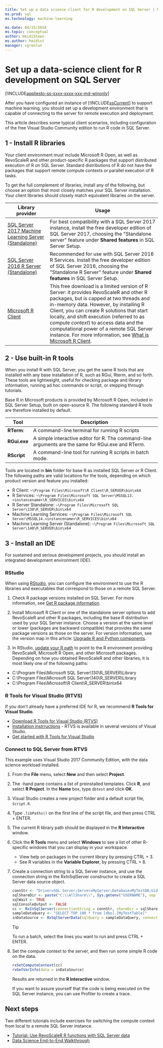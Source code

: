 ```yaml
---
title: Set up a data science client for R development on SQL Server | Microsoft Docs
ms.prod: sql
ms.technology: machine-learning

ms.date: 04/15/2018  
ms.topic: conceptual
author: HeidiSteen
ms.author: heidist
manager: cgronlun
---
```

# Set up a data-science client for R development on SQL Server
[!INCLUDE[appliesto-ss-xxxx-xxxx-xxx-md-winonly](../../includes/appliesto-ss-xxxx-xxxx-xxx-md-winonly.md)]

After you have configured an instance of [!INCLUDE[ssCurrent](../../includes/sscurrent-md.md)] to support machine learning, you should set up a development environment that is capable of connecting to the server for remote execution and deployment.

This article describes some typical client scenarios, including configuration of the free Visual Studio Community edition to run R code in SQL Server.

## 1 - Install R libraries

Your client environment must include Microsoft R Open, as well as RevoScaleR and other product-specific R packages that support distributed execution of R on SQL Server. Standard distributions of R do not have the packages that support remote compute contexts or parallel execution of R tasks.

To get the full complement of libraries, install any of the following, but choose an option that most closely matches your SQL Server installation. Your client libraries should closely match equivalent libraries on the server. 

| Library provider | Usage  |
|------------------|--------------------------------|
| [SQL Server 2017 Machine Learning Server (Standalone)](../install/sql-machine-learning-standalone-windows-install.md) | For best compatibility with a SQL Server 2017 instance, install the free developer edition of SQL Server 2017, choosing the "Standalone server" feature under **Shared features** in SQL Server Setup. |
| [SQL Server 2016 R Server (Standalone)](../install/sql-r-standalone-windows-install.md) | Recommended for use with SQL Server 2016 R Services. Install the free developer edition of SQL Server 2016, choosing the "Standalone R Server" feature under **Shared features** in SQL Server Setup. |
| [Microsoft R Client](http://aka.ms/rclient/download) |  This free download is a limited version of R Server: it provides RevoScaleR and other R packages, but is capped at two threads and in-memory data. However, by installing R Client, you can create R solutions that start locally, and shift execution (referred to as *compute context*) to access data and the computational power of a remote SQL Server instance. For more information, see [What is Microsoft R Client](https://docs.microsoft.com/machine-learning-server/r-client/what-is-microsoft-r-client). |

## 2 - Use built-in R tools

When you install R with SQL Server, you get the same R tools that are installed with any base installation of R, such as RGui, Rterm, and so forth. These tools are lightweight, useful for checking package and library information, running ad hoc commands or script, or stepping through tutorials.

Base R in Microsoft products is provided by Microsoft R Open, included in SQL Server Setup, built on open-source R. The following standard R tools are therefore installed by default. 

| Tool | Description | 
|------|-------------|
| **RTerm**: | A command-line terminal for running R scripts | 
| **RGui.exe** | A simple interactive editor for R. The command-line arguments are the same for RGui.exe and RTerm. |
|**RScript** | A command-line tool for running R scripts in batch mode. |

Tools are located in **bin** folder for base R as installed SQL Server or R Client. The following paths are valid locations for the tools, depending on which product version and feature you installed:

+ R Client: `~\Program Files\Microsoft\R Client\R_SERVER\bin\x64`
+ R Services: `~\Program Files\Microsoft SQL Server\MSSQL13.<instancename>\R_SERVICES\bin\x64`
+ R Server Standalone: `~\Program Files\Microsoft SQL Server\130\R_SERVER\bin\x64`
+ Machine Learning Services: `~\Program Files\Microsoft SQL Server\MSSQL14.<instancename>\R_SERVICES\bin\x64`
+ Machine Learning Server (Standalone): `~\Program Files\Microsoft SQL Server\140\R_SERVER\bin\x64`

## 3 - Install an IDE

For sustained and serious development projects, you should install an integrated development environment (IDE).

### RStudio

When using [RStudio](https://www.rstudio.com/), you can configure the environment to use the R libraries and executables that correspond to those on a remote SQL Server.

1. Check R package versions installed on SQL Server. For more information, see [Get R package information](determine-which-packages-are-installed-on-sql-server.md#get-the-r-library-location).

1. Install Microsoft R Client or one of the standalone server options to add RevoScaleR and other R packages, including the base R distribution used by your SQL Server instance. Choose a version at the same level or lower (packages are backward compatible) that provides the same package versions as those on the server. For version information, see the version map in this article: [Upgrade R and Python components](use-sqlbindr-exe-to-upgrade-an-instance-of-sql-server.md).

1. In RStudio, [update your R path](https://support.rstudio.com/hc/articles/200486138-Using-Different-Versions-of-R) to point to the R environment providing RevoScaleR, Microsoft R Open, and other Microsoft packages. Depending on how you obtained RevoScaleR and other libraries, it is most likely one of the following paths:

  + C:\Program Files\Microsoft SQL Server\130\R_SERVER\Library
  + C:\Program Files\Microsoft SQL Server\140\R_SERVER\Library
  + C:\Program Files\Microsoft\R Client\R_SERVER\bin\x64

### R Tools for Visual Studio (RTVS)

If you don't already have a preferred IDE for R, we recommend **R Tools for Visual Studio**.

+ [Download R Tools for Visual Studio (RTVS)](https://visualstudio.microsoft.com/vs/features/rtvs/)
+ [Installation instrructions](https://docs.microsoft.com/visualstudio/rtvs/installing-r-tools-for-visual-studio) - RTVS is available in several versions of Visual Studio.
+ [Get started with R Tools for Visual Studio](https://docs.microsoft.com/visualstudio/rtvs/getting-started-with-r)

### Connect to SQL Server from RTVS

This example uses Visual Studio 2017 Community Edition, with the data science workload installed.

1. From the **File** menu, select **New** and then select **Project**.

2. The -hand pane contains a list of preinstalled templates. Click **R**, and select **R Project**. In the **Name** box, type `dbtest` and click **OK**.

3. Visual Studio creates a new project folder and a default script file, `Script.R`. 

4. Type `.libPaths()` on the first line of the script file, and then press CTRL + ENTER.

5. The current R library path should be displayed in the **R Interactive** window. 

6. Click the **R Tools** menu and select **Windows** to see a list of other R-specific windows that you can display in your workspace.
 
    + View help on packages in the current library by pressing CTRL + 3.
    + See R variables in the **Variable Explorer**, by pressing CTRL + 8.

7. Create a connection string to a SQL Server instance, and use the connection string in the RxInSqlServer constructor to create a SQL Server data source object. 

    ```r
    connStr <- "Driver=SQL Server;Server=MyServer;Database=MyTestDB;Uid=;Pwd="
    sqlShareDir <- paste("C:\\AllShare\\", Sys.getenv("USERNAME"), sep = "")
    sqlWait <- TRUE
    sqlConsoleOutput <- FALSE
    cc <- RxInSqlServer(connectionString = connStr, shareDir = sqlShareDir, wait = sqlWait, consoleOutput = sqlConsoleOutput)
    sampleDataQuery <- "SELECT TOP 100 * from [dbo].[MyTestTable]"
    inDataSource <- RxSqlServerData(sqlQuery = sampleDataQuery, connectionString = connStr, rowsPerRead = 500)
    ```
    > [!TIP]
    > To run a batch, select the lines you want to run and press CTRL + ENTER.

8. Set the compute context to the server, and then run some simple R code on the data.

    ```r
    rxSetComputeContext(cc)
    rxGetVarInfo(data = inDataSource)
    ```

    Results are returned in the **R Interactive** window.
    
    If you want to assure yourself that the code is being executed on the SQL Server instance, you can use Profiler to create a trace.

## Next steps

Two different tutorials include exercises for switching the compute context from local to a remote SQL Server instance.

+ [Tutorial: Use RevoScaleR R functions with SQL Server data](../tutorials/deepdive-data-science-deep-dive-using-the-revoscaler-packages.md)
+ [Data Science End-to-End Walkthrough](../tutorials/walkthrough-data-science-end-to-end-walkthrough.md)